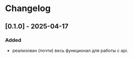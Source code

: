 # Changelog

## [0.1.0] - 2025-04-17
### Added
- реализован (почти) весь функционал для работы с api.
